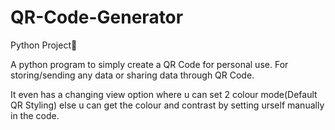 # QR-Code-Generator

Python Project🐍

A python program to simply create a QR Code for personal use.
For storing/sending any data or sharing data through QR Code.


It even has a changing view option where u can set 2 colour mode(Default QR Styling)
else u can get the colour and contrast by setting urself manually in the code. 
